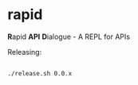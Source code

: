 # rapid 

**R**apid **API** **D**ialogue - A REPL for APIs

Releasing:

```bash

./release.sh 0.0.x
```
